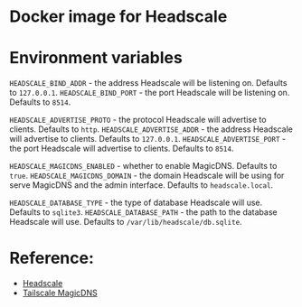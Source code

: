 # Docker image for Headscale

# Environment variables

`HEADSCALE_BIND_ADDR` - the address Headscale will be listening on. Defaults to `127.0.0.1`.
`HEADSCALE_BIND_PORT` - the port Headscale will be listening on. Defaults to `8514`.

`HEADSCALE_ADVERTISE_PROTO` - the protocol Headscale will advertise to clients. Defaults to `http`.
`HEADSCALE_ADVERTISE_ADDR` - the address Headscale will advertise to clients. Defaults to `127.0.0.1`.
`HEADSCALE_ADVERTISE_PORT` - the port Headscale will advertise to clients. Defaults to `8514`.

`HEADSCALE_MAGICDNS_ENABLED` - whether to enable MagicDNS. Defaults to `true`.
`HEADSCALE_MAGICDNS_DOMAIN` - the domain Headscale will be using for serve MagicDNS and the admin interface. Defaults to `headscale.local`.

`HEADSCALE_DATABASE_TYPE` - the type of database Headscale will use. Defaults to `sqlite3`.
`HEADSCALE_DATABASE_PATH` - the path to the database Headscale will use. Defaults to `/var/lib/headscale/db.sqlite`.

# Reference:

- [Headscale](https://github.com/juanfont/headscale)
- [Tailscale MagicDNS](https://tailscale.com/kb/1081/magicdns/)
